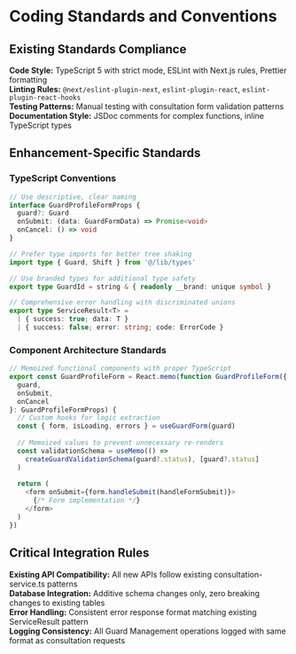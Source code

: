 # Coding Standards and Conventions

## Existing Standards Compliance

**Code Style:** TypeScript 5 with strict mode, ESLint with Next.js rules, Prettier formatting  
**Linting Rules:** `@next/eslint-plugin-next`, `eslint-plugin-react`, `eslint-plugin-react-hooks`  
**Testing Patterns:** Manual testing with consultation form validation patterns  
**Documentation Style:** JSDoc comments for complex functions, inline TypeScript types

## Enhancement-Specific Standards

### TypeScript Conventions
```typescript
// Use descriptive, clear naming
interface GuardProfileFormProps {
  guard?: Guard
  onSubmit: (data: GuardFormData) => Promise<void>
  onCancel: () => void
}

// Prefer type imports for better tree shaking
import type { Guard, Shift } from '@/lib/types'

// Use branded types for additional type safety
export type GuardId = string & { readonly __brand: unique symbol }

// Comprehensive error handling with discriminated unions
export type ServiceResult<T> = 
  | { success: true; data: T }
  | { success: false; error: string; code: ErrorCode }
```

### Component Architecture Standards
```typescript
// Memoized functional components with proper TypeScript
export const GuardProfileForm = React.memo(function GuardProfileForm({
  guard,
  onSubmit,
  onCancel
}: GuardProfileFormProps) {
  // Custom hooks for logic extraction
  const { form, isLoading, errors } = useGuardForm(guard)
  
  // Memoized values to prevent unnecessary re-renders
  const validationSchema = useMemo(() => 
    createGuardValidationSchema(guard?.status), [guard?.status]
  )
  
  return (
    <form onSubmit={form.handleSubmit(handleFormSubmit)}>
      {/* Form implementation */}
    </form>
  )
})
```

## Critical Integration Rules

**Existing API Compatibility:** All new APIs follow existing consultation-service.ts patterns  
**Database Integration:** Additive schema changes only, zero breaking changes to existing tables  
**Error Handling:** Consistent error response format matching existing ServiceResult pattern  
**Logging Consistency:** All Guard Management operations logged with same format as consultation requests
